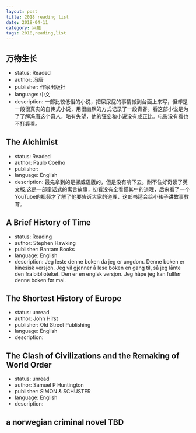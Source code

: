 ```yaml
---
layout: post
title: 2018 reading list
date: 2018-04-11
category: 兴趣
tags: 2018,reading,list
---
```


## 万物生长 

- status: Readed 
- author: 冯唐
- publisher: 作家出版社
- language: 中文
- description: 一部比较低俗的小说，把屎尿屁的事情搬到台面上来写，但却是一段很真实的自传式小说，用很幽默的方式记录了一段青春。看这部小说是为了了解冯唐这个奇人，略有失望，他的狂妄和小说没有成正比。电影没有看也不打算看。

## The Alchimist
- status: Readed 
- author: Paulo Coelho
- publisher: 
- language: English
- description: 
最先拿到的是挪威语版的，但是没有啃下去。耐不住好奇读了英文版,这是一部童话式的寓言故事，初看没有全看懂其中的道理，后来看了一个YouTube的视频才了解了他要告诉大家的道理，这部书适合给小孩子讲故事教育。

## A Brief History of Time
- status: Reading 
- author: Stephen Hawking
- publisher: Bantam Books
- language: English
- description:
Jeg leste denne boken da jeg er ungdom. Denne boken er kinesisk versjon. Jeg vil gjenner å lese boken en gang til, så jeg lånte den fra biblioteket. Den er en englsk versjon. Jeg håpe jeg kan fullfør denne boken før mai.

## The Shortest History of Europe
- status: unread
- author: John Hirst
- publisher: Old Street Publishing
- language: English
- description:

## The Clash of Civilizations and the Remaking of World Order
- status: unread 
- author: Samuel P Huntington
- publisher: SIMON & SCHUSTER
- language: English
- description:

## a norwegian criminal novel TBD

